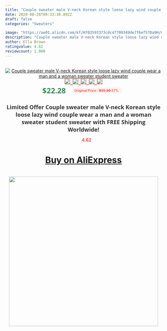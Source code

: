 ```yaml
---
title: "Couple sweater male V-neck Korean style loose lazy wind couple wear a man and a woman sweater student sweater"
date: 2020-08-26T09:33:36.892Z
draft: false
categories: "Sweaters"

image: "https://ae01.alicdn.com/kf/H703593373cdc47709349de7f6ef570a9H/Couple-sweater-male-V-neck-Korean-style-loose-lazy-wind-couple-wear-a-man-and-a.jpg"
description: "Couple sweater male V-neck Korean style loose lazy wind couple wear a man and a woman sweater student sweater"
author: Ella Brown
ratingvalue: 4.62
reviewcount: 1.000
---
```

<br>
<div style="text-align: center;">
<a href="https://s.click.aliexpress.com/e/_A4CQBF" target="_blank" rel="nofollow noopener noreferrer"><img alt="Couple sweater male V-neck Korean style loose lazy wind couple wear a man and a woman sweater student sweater" class="magnifier-image" src="https://ae01.alicdn.com/kf/H703593373cdc47709349de7f6ef570a9H/Couple-sweater-male-V-neck-Korean-style-loose-lazy-wind-couple-wear-a-man-and-a.jpg_640x640.jpg">
<br>
<img style="border:1px solid salmon" src="https://ae01.alicdn.com/kf/H703593373cdc47709349de7f6ef570a9H/Couple-sweater-male-V-neck-Korean-style-loose-lazy-wind-couple-wear-a-man-and-a.jpg_120x120.jpg">&nbsp;&nbsp;<img style="border:1px solid salmon" src="https://ae01.alicdn.com/kf/H5c5059d567114aa79fcd98264df2832d0/Couple-sweater-male-V-neck-Korean-style-loose-lazy-wind-couple-wear-a-man-and-a.jpg_120x120.jpg">&nbsp;&nbsp;<img style="border:1px solid salmon" src="https://ae01.alicdn.com/kf/H928380e2621647c387db419c4e0e9694r/Couple-sweater-male-V-neck-Korean-style-loose-lazy-wind-couple-wear-a-man-and-a.jpg_120x120.jpg">&nbsp;&nbsp;<img style="border:1px solid salmon" src="https://ae01.alicdn.com/kf/Hc609b5d0141f485f8886a50a41c1f3e1n/Couple-sweater-male-V-neck-Korean-style-loose-lazy-wind-couple-wear-a-man-and-a.jpg_120x120.jpg">&nbsp;&nbsp;<img style="border:1px solid salmon" src="https://ae01.alicdn.com/kf/H2cbee8ce48544486a973e6643b1045b77/Couple-sweater-male-V-neck-Korean-style-loose-lazy-wind-couple-wear-a-man-and-a.jpg_120x120.jpg"></a></div><br0>
<div style="text-align: center;"><span style="background-color: white; border: 0px; box-sizing: border-box; color: seagreen; display: inline-block; font-family: &quot;open sans&quot; , &quot;arial&quot; , &quot;helvetica&quot; , sans-serif , &quot;heiti&quot;; font-size: 24px; font-stretch: inherit; font-weight: 700; line-height: inherit; margin: 0px 10px 0px 0px; padding: 0px; vertical-align: middle;">$22.28 </span>
<span style="background: rgb(255 , 241 , 241); border-radius: 3px; border: 0px; box-sizing: border-box; color: #ff4747; display: inline-block; font-family: inherit; font-size: 12px; font-stretch: inherit; font-style: inherit; font-variant: inherit; font-weight: 600; line-height: inherit; margin: 0px; padding: 2px 5px; transform: scale(0.9); vertical-align: middle;">Original Price : <b style="text-decoration: line-through;">$35.36 </b> 37%&nbsp;&nbsp;</span></div>
<h1 style="color: #333333; display: inline-block; font-family: &quot;open sans&quot; , &quot;arial&quot; , &quot;helvetica&quot; , sans-serif , &quot;heiti&quot;; font-size: 18px; font-stretch: inherit; font-weight: 700; text-align: center;">Limited Offer Couple sweater male V-neck Korean style loose lazy wind couple wear a man and a woman sweater student sweater with FREE Shipping Worldwide!</h1>
<div style="color: #ff4747; text-align: center;">
<img src="https://4.bp.blogspot.com/-M0ZcTcb-5uY/XleCXlxnR4I/AAAAAAAAAEc/OrjgMkXV1oMQFaCRZj5HQwOCBcu3w1FegCPcBGAYYCw/s1600/star.png" style="height: 15px;">&nbsp;<b>4.62</b></div>
<div class="button_cont" align="center"><a class="buynow_a" href="https://s.click.aliexpress.com/e/_A4CQBF" target="_blank" rel="nofollow noopener noreferrer"><H1>Buy on AliExpress</H1></a></div><br>
<div class="separator" style="clear: both; text-align: center;">
<img src="https://lh3.googleusercontent.com/-pTy5HemUv9M/XlePHvY0dAI/AAAAAAAAAE4/0nX5iRUoIWY8eMW9Dpxeirr157OZliDIgCLcBGAsYHQ/s1600/badge.gif" width="480">
</div>
